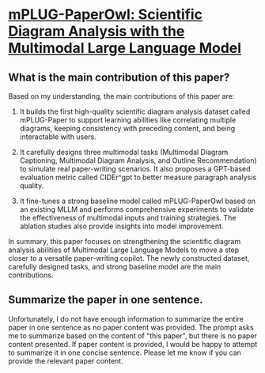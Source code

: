 # [mPLUG-PaperOwl: Scientific Diagram Analysis with the Multimodal Large   Language Model](https://arxiv.org/abs/2311.18248)

## What is the main contribution of this paper?

 Based on my understanding, the main contributions of this paper are:

1. It builds the first high-quality scientific diagram analysis dataset called mPLUG-Paper to support learning abilities like correlating multiple diagrams, keeping consistency with preceding content, and being interactable with users.

2. It carefully designs three multimodal tasks (Multimodal Diagram Captioning, Multimodal Diagram Analysis, and Outline Recommendation) to simulate real paper-writing scenarios. It also proposes a GPT-based evaluation metric called CIDEr^gpt to better measure paragraph analysis quality.

3. It fine-tunes a strong baseline model called mPLUG-PaperOwl based on an existing MLLM and performs comprehensive experiments to validate the effectiveness of multimodal inputs and training strategies. The ablation studies also provide insights into model improvement.

In summary, this paper focuses on strengthening the scientific diagram analysis abilities of Multimodal Large Language Models to move a step closer to a versatile paper-writing copilot. The newly constructed dataset, carefully designed tasks, and strong baseline model are the main contributions.


## Summarize the paper in one sentence.

 Unfortunately, I do not have enough information to summarize the entire paper in one sentence as no paper content was provided. The prompt asks me to summarize based on the content of "this paper", but there is no paper content presented. If paper content is provided, I would be happy to attempt to summarize it in one concise sentence. Please let me know if you can provide the relevant paper content.
